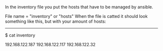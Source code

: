 In the inventory file you put the hosts that have to be managed by ansible. 

File name = "inventory" or "hosts"
When the file is catted it should look something like this, but with your amount of hosts:

------------------
$ cat inventory

192.168.122.187
192.168.122.117
192.168.122.32